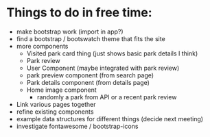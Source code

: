 # Things to do in free time:

- make bootstrap work (import in app?)
- find a bootstrap / bootswatch theme that fits the site
- more components
  - Visited park card thing (just shows basic park details I think)
  - Park review
  - User Component (maybe integrated with park review)
  - park preview component (from search page)
  - Park details component (from details page)
  - Home image component
    - randomly a park from API or a recent park review
- Link various pages together
- refine existing components
- example data structures for different things (decide next meeting)
- investigate fontawesome / bootstrap-icons
 
  